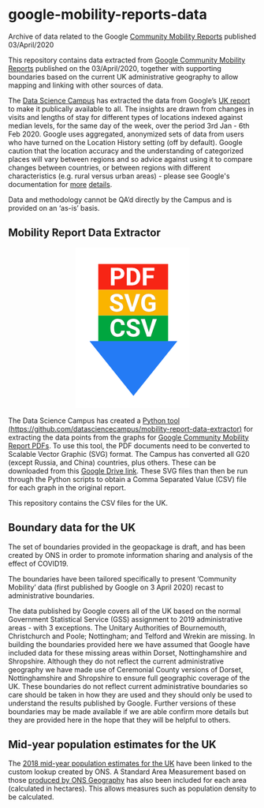 # google-mobility-reports-data
Archive of data related to the Google [Community Mobility Reports](https://www.google.com/covid19/mobility/) published 03/April/2020

This repository contains data extracted from [Google Community Mobility Reports](https://www.google.com/covid19/mobility/) published on the 03/April/2020, together with supporting boundaries based on the current UK administrative geography to allow mapping and linking with other sources of data.

The [Data Science Campus](https://datasciencecampus.ons.gov.uk/) has extracted the data from Google’s [UK report](https://www.gstatic.com/covid19/mobility/2020-03-29_GB_Mobility_Report_en.pdf) to make it publically available to all. The insights are drawn from changes in visits and lengths of stay for different types of locations indexed against median levels, for the same day of the week, over the period 3rd Jan - 6th Feb 2020. Google uses aggregated, anonymized sets of data from users who have turned on the Location History setting (off by default). Google caution that the location accuracy and the understanding of categorized places will vary between regions and so advice against using it to compare changes between countries, or between regions with different characteristics (e.g. rural versus urban areas) - please see Google's documentation for [more](https://www.blog.google/technology/health/covid-19-community-mobility-reports) [details](https://www.gstatic.com/covid19/mobility/2020-03-29_GB_Mobility_Report_en.pdf). 

Data and methodology cannot be QA’d directly by the Campus and is provided on an ‘as-is’ basis. 

## Mobility Report Data Extractor 

<p align="center">
    <img src="/logo.png" alt="Logo">
</p>

The Data Science Campus has created a [Python tool (https://github.com/datasciencecampus/mobility-report-data-extractor)](https://github.com/datasciencecampus/mobility-report-data-extractor) for extracting the data points from the graphs for [Google Community Mobility Report PDFs](https://www.google.com/covid19/mobility/). To use this tool, the PDF documents need to be converted to Scalable Vector Graphic (SVG) format. The Campus has converted all G20 (except Russia, and China) countries, plus others. These can be downloaded from this [Google Drive link](https://drive.google.com/open?id=1n5XXYbJtf-wNWEkDPe7N8iNfjzJXwZ_d). These SVG files than then be run through the Python scripts to obtain a Comma Separated Value (CSV) file for each graph in the original report.

This repository contains the CSV files for the UK.

## Boundary data for the UK
The set of boundaries provided in the geopackage is draft, and has been created by ONS in order to promote information sharing and analysis of the effect of COVID19.

The boundaries have been tailored specifically to present ‘Community Mobility’ data (first published by Google on 3 April 2020) recast to administrative boundaries. 
  
The data published by Google covers all of the UK based on the normal Government Statistical  Service (GSS) assignment to 2019 administrative areas - with 3 exceptions. The Unitary Authorities of Bournemouth, Christchurch and Poole; Nottingham; and Telford and Wrekin are missing. In building the boundaries provided here we have assumed that Google have included data for these missing areas within Dorset, Nottinghamshire and Shropshire. Although they do not reflect the current administrative geography we have made use of Ceremonial County versions of Dorset, Nottinghamshire and Shropshire to ensure full geographic coverage of the UK. These boundaries do not reflect current administrative boundaries so care should be taken in how they are used and they should only be used to understand the results published by Google. Further versions of these boundaries may be made available if we are able confirm more details but they are provided here in the hope that they will be helpful to others. 


## Mid-year population estimates for the UK
The [2018 mid-year population estimates for the UK](https://www.ons.gov.uk/peoplepopulationandcommunity/populationandmigration/populationestimates/bulletins/annualmidyearpopulationestimates/mid2018) have been linked to the custom lookup created by ONS. A Standard Area Measurement based on those [produced by ONS Geography](https://geoportal.statistics.gov.uk/search?collection=Dataset&sort=name&tags=all(PRD_SAM) ) has also been included for each area (calculated in hectares). This allows measures such as population density to be calculated.  
